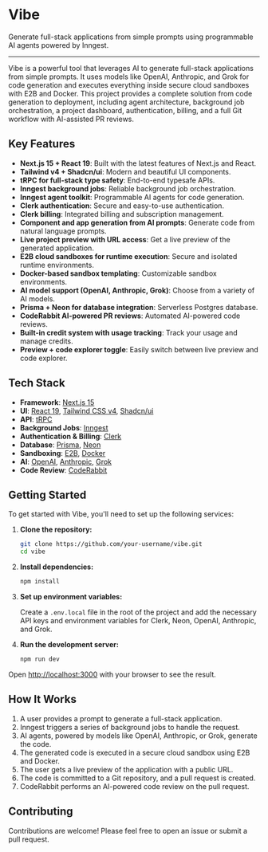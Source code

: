 # Vibe

Generate full-stack applications from simple prompts using programmable AI agents powered by Inngest.

---

Vibe is a powerful tool that leverages AI to generate full-stack applications from simple prompts. It uses models like OpenAI, Anthropic, and Grok for code generation and executes everything inside secure cloud sandboxes with E2B and Docker. This project provides a complete solution from code generation to deployment, including agent architecture, background job orchestration, a project dashboard, authentication, billing, and a full Git workflow with AI-assisted PR reviews.

## Key Features

-   **Next.js 15 + React 19**: Built with the latest features of Next.js and React.
-   **Tailwind v4 + Shadcn/ui**: Modern and beautiful UI components.
-   **tRPC for full-stack type safety**: End-to-end typesafe APIs.
-   **Inngest background jobs**: Reliable background job orchestration.
-   **Inngest agent toolkit**: Programmable AI agents for code generation.
-   **Clerk authentication**: Secure and easy-to-use authentication.
-   **Clerk billing**: Integrated billing and subscription management.
-   **Component and app generation from AI prompts**: Generate code from natural language prompts.
-   **Live project preview with URL access**: Get a live preview of the generated application.
-   **E2B cloud sandboxes for runtime execution**: Secure and isolated runtime environments.
-   **Docker-based sandbox templating**: Customizable sandbox environments.
-   **AI model support (OpenAI, Anthropic, Grok)**: Choose from a variety of AI models.
-   **Prisma + Neon for database integration**: Serverless Postgres database.
-   **CodeRabbit AI-powered PR reviews**: Automated AI-powered code reviews.
-   **Built-in credit system with usage tracking**: Track your usage and manage credits.
-   **Preview + code explorer toggle**: Easily switch between live preview and code explorer.

## Tech Stack

-   **Framework**: [Next.js 15](https://nextjs.org/)
-   **UI**: [React 19](https://react.dev/), [Tailwind CSS v4](https://tailwindcss.com/), [Shadcn/ui](https://ui.shadcn.com/)
-   **API**: [tRPC](https://trpc.io/)
-   **Background Jobs**: [Inngest](https://www.inngest.com/)
-   **Authentication & Billing**: [Clerk](https://clerk.com/)
-   **Database**: [Prisma](https://www.prisma.io/), [Neon](https://neon.tech/)
-   **Sandboxing**: [E2B](https://www.e2b.dev/), [Docker](https://www.docker.com/)
-   **AI**: [OpenAI](https://openai.com/), [Anthropic](https://www.anthropic.com/), [Grok](https://x.ai/)
-   **Code Review**: [CodeRabbit](https://coderabbit.ai/)

## Getting Started

To get started with Vibe, you'll need to set up the following services:

1.  **Clone the repository:**

    ```bash
    git clone https://github.com/your-username/vibe.git
    cd vibe
    ```

2.  **Install dependencies:**

    ```bash
    npm install
    ```

3.  **Set up environment variables:**

    Create a `.env.local` file in the root of the project and add the necessary API keys and environment variables for Clerk, Neon, OpenAI, Anthropic, and Grok.

4.  **Run the development server:**

    ```bash
    npm run dev
    ```

Open [http://localhost:3000](http://localhost:3000) with your browser to see the result.

## How It Works

1.  A user provides a prompt to generate a full-stack application.
2.  Inngest triggers a series of background jobs to handle the request.
3.  AI agents, powered by models like OpenAI, Anthropic, or Grok, generate the code.
4.  The generated code is executed in a secure cloud sandbox using E2B and Docker.
5.  The user gets a live preview of the application with a public URL.
6.  The code is committed to a Git repository, and a pull request is created.
7.  CodeRabbit performs an AI-powered code review on the pull request.

## Contributing

Contributions are welcome! Please feel free to open an issue or submit a pull request.
